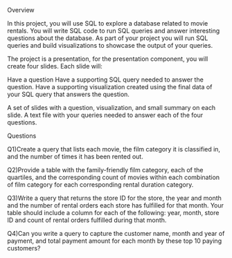 ﻿Overview

In this project, you will use SQL to explore a database related to movie rentals. 
You will write SQL code to run SQL queries and answer interesting questions about the database. 
As part of your project you will run SQL queries and build visualizations to showcase the output of your queries.


The project is a presentation, for the presentation component, you will create four slides. Each slide will:

Have a question 
Have a supporting SQL query needed to answer the question.
Have a supporting visualization created using the final data of your SQL query that answers the question.


A set of slides with a question, visualization, and small summary on each slide. A text file with your queries needed to answer each of the four questions.

Questions

Q1)Create a query that lists each movie, the film category it is classified in, and the number of times it has been rented out.


Q2)Provide a table with the family-friendly film category, each of the quartiles, 
and the corresponding count of movies within each combination of film category for each corresponding rental duration category. 


Q3)Write a query that returns the store ID for the store, the year and month and the number of rental orders each store has fulfilled for that month. 
Your table should include a column for each of the following: year, month, store ID and count of rental orders fulfilled during that month. 


Q4)Can you write a query to capture the customer name, month and year of payment, and total payment amount for each month by these top 10 paying customers?




